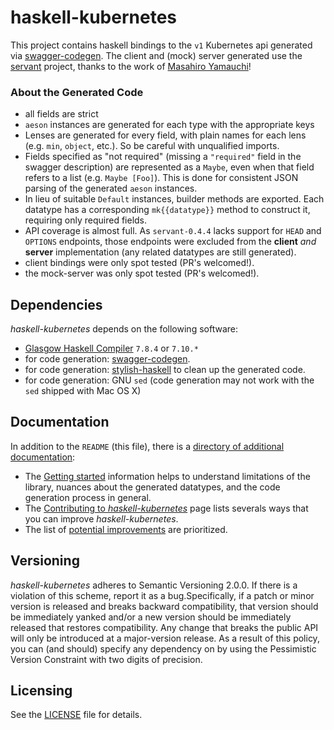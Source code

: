 haskell-kubernetes
==================

<!-- [![Build Status](https://secure.travis-ci.org/sferik/twitter.png?branch=master)][travis]
[![Code Climate](https://codeclimate.com/github/sferik/twitter.png)][codeclimate]
[![Coverage](https://coveralls.io/repos/sferik/twitter/badge.png?branch=master)][coveralls]

[travis]: http://travis-ci.org/sferik/twitter
[codeclimate]: https://codeclimate.com/github/sferik/twitter
[coveralls]: https://coveralls.io/r/sferik/twitter
-->

This project contains haskell bindings to the `v1` Kubernetes api generated via [swagger-codegen](https://github.com/swagger-api/swagger-codegen). The client and (mock) server generated use the [servant](https://github.com/haskell-servant/servant) project, thanks to the work of [Masahiro Yamauchi](https://github.com/algas)!

### About the Generated Code

* all fields are strict
* `aeson` instances are generated for each type with the appropriate keys
* Lenses are generated for every field, with plain names for each lens (e.g. `min`, `object`, etc.). So be careful with unqualified imports.
* Fields specified as "not required" (missing a `"required"` field in the swagger description) are represented as a `Maybe`, even when that field refers to a list (e.g. `Maybe [Foo]`). This is done for consistent JSON parsing of the generated `aeson` instances.
* In lieu of suitable `Default` instances, builder methods are exported. Each datatype has a corresponding `mk{{datatype}}` method to construct it, requiring only required fields.
* API coverage is almost full. As `servant-0.4.4` lacks support for `HEAD` and `OPTIONS` endpoints, those endpoints were excluded from the **client** *and* **server** implementation (any related datatypes are still generated).
* client bindings were only spot tested (PR's welcomed!).
* the mock-server was only spot tested (PR's welcomed!).

## Dependencies

_haskell-kubernetes_ depends on the following software:

* [Glasgow Haskell Compiler](https://www.haskell.org/ghc/) `7.8.4` or `7.10.*`
* for code generation: [swagger-codegen](https://github.com/swagger-api/swagger-codegen).
* for code generation: [stylish-haskell](https://github.com/jaspervdj/stylish-haskell) to clean up the generated code.
* for code generation: GNU `sed` (code generation may not work with the `sed` shipped with Mac OS X)

## Documentation

In addition to the `README` (this file), there is a [directory of additional documentation](/doc):

* The [Getting started](doc/GETTING_STARTED.md) information helps to understand limitations of the library, nuances about the generated datatypes, and the code generation process in general.
* The [Contributing to _haskell-kubernetes_](doc/CONTRIBUTING.md) page lists severals ways that you can improve _haskell-kubernetes_.
* The list of [potential improvements](doc/TODO.md) are prioritized.

## Versioning

_haskell-kubernetes_ adheres to Semantic Versioning 2.0.0. If there is a violation of this scheme, report it as a bug.Specifically, if a patch or minor version is
released and breaks backward compatibility, that version should be immediately yanked and/or a new version should be immediately released that restores
compatibility. Any change that breaks the public API will only be introduced at a major-version release. As a result of this policy, you can (and should)
specify any dependency on <haskell-kubernetes> by using the Pessimistic Version Constraint with two digits of precision.

## Licensing

See the [LICENSE](LICENSE.md) file for details.

<!-- The content of the LICENSE.md file is as follows: 
The MIT License (MIT)

Copyright &copy; 2016 SoundCloud Ltd.

Permission is hereby granted, free of charge, to any person obtaining a copy of this software and associated documentation files (the "Software"), to deal in the Software without restriction, including without limitation the rights to use, copy, modify, merge, publish, distribute, sublicense, and/or sell copies of the Software, and to permit persons to whom the Software is furnished to do so, subject to the following conditions:

The above copyright notice and this permission notice shall be included in all copies or substantial portions of the Software.

THE SOFTWARE IS PROVIDED "AS IS", WITHOUT WARRANTY OF ANY KIND, EXPRESS OR IMPLIED, INCLUDING BUT NOT LIMITED TO THE WARRANTIES OF MERCHANTABILITY, FITNESS FOR A PARTICULAR PURPOSE AND NONINFRINGEMENT. IN NO EVENT SHALL THE AUTHORS OR COPYRIGHT HOLDERS BE LIABLE FOR ANY CLAIM, DAMAGES OR OTHER LIABILITY, WHETHER IN AN ACTION OF CONTRACT, TORT OR OTHERWISE, ARISING FROM OUT OF OR IN CONNECTION WITH THE SOFTWARE OR THE USE OR OTHER DEALINGS IN THE SOFTWARE. -->
